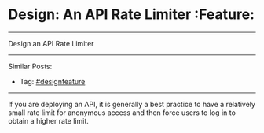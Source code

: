 # Design: An API Rate Limiter     :Feature:


---

Design an API Rate Limiter  

---

Similar Posts:  
-   Tag: [#designfeature](https://architect.dennyzhang.com/tag/designfeature)

---

If you are deploying an API, it is generally a best practice to have a relatively small rate limit for anonymous access and then force users to log in to obtain a higher rate limit.